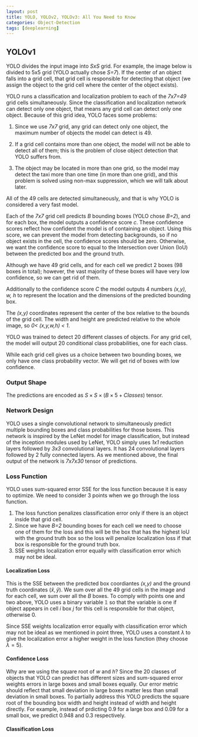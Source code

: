 ```yaml
---
layout: post
title: YOLO, YOLOv2, YOLOv3: All You Need to Know
categories: Object-Detection
tags: [deeplearning]
---
```


## YOLOv1
YOLO divides the input image into *SxS* grid. For example, the image below is divided to 5x5 grid (YOLO actually chose *S=7*). If the center of an object falls into a grid cell, that grid cell is responsible for detecting that object (we assign the object to the grid cell where the center of the object exists). 

YOLO runs a classification and localization problem to each of the *7x7=49* grid cells simultaneously. Since the classification and localization network can detect only one object, that means any grid cell can detect only one object. Because of this grid idea, YOLO faces some problems:

1. Since we use *7x7* grid, any grid can detect only one object, the maximum number of objects the model can detect is 49.

2. If a grid cell contains more than one object, the model will not be able to detect all of them; this is the problem of close object detection that YOLO suffers from.

3. The object may be located in more than one grid, so the model may detect the taxi more than one time (in more than one grid), and this problem is solved using non-max suppression, which we will talk about later.

All of the 49 cells are detected simultaneously, and that is why YOLO is considered a very fast model. 

Each of the *7x7* grid cell predicts *B* bounding boxes (YOLO chose *B=2*), and for each box, the model outputs a confidence score *c*. These confidence scores reflect how confident the model is of containing an object. Using this score, we can prevent the model from detecting backgrounds, so if no object exists in the cell, the confidence scores should be zero. Otherwise, we want the confidence score to equal to the Intersection over Union (IoU) between the predicted box and the ground truth. 

Although we have 49 grid cells, and for each cell we predict 2 boxes (98 boxes in total); however, the vast majority of these boxes will have very low confidence, so we can get rid of them.

Additionally to the confidence score *C* the model outputs 4 numbers *(x,y), w, h* to represent the location and the dimensions of the predicted bounding box.

The *(x,y)* coordinates represent the center of the box relative to the bounds of the grid cell. The width and height are predicted relative to the whole image, so *0< (x,y,w,h) < 1*.

YOLO was trained to detect 20 different classes of objects. For any grid cell, the model will output 20 conditional class probabilities, one for each class. 

While each grid cell gives us a choice between two bounding boxes, we only have one class probability vector. We will get rid of boxes with low confidence. 

### Output Shape 

The predictions are encoded as $S \times S \times (B \times 5 + Classes)$ tensor.

### Network Design
YOLO uses a single convolutional network to simultaneously predict multiple bounding boxes and class probabilities for those boxes. This network is inspired by the LeNet model for image classification, but instead of the inception modules used by LeNet, YOLO simply uses *1x1* reduction layers followed by *3x3* convolutional layers. It has 24 convolutional layers followed by 2 fully connected layers. As we mentioned above, the final output of the network is *7x7x30* tensor of predictions. 

### Loss Function
YOLO uses sum-squared error SSE for the loss function because it is easy to optimize. We need to consider 3 points when we go through the loss function.

1. The loss function penalizes classification error only if there is an object inside that grid cell.
2. Since we have *B=2* bounding boxes for each cell we need to choose one of them for the loss and this will be the box that has the highest IoU with the ground truth box so the loss will penalize localization loss if that box is responsible for the ground truth box.
3. SSE weights localization error equally with classification error which may not be ideal.


#### Localization Loss
This is the SSE between the predicted box coordiantes *(x,y)* and the ground truth coordinates $(\hat{x}, \hat{y})$. We sum over all the 49 grid cells in the image and for each cell, we sum over all the *B* boxes. To comply with points one and two above, YOLO uses a binary variable $\mathbb{1}$ so that the variable is one if object appears in cell $i$ box $j$ for this cell is responsible for that object, otherwise 0.

Since SSE weights localization error equally with classification error which may not be ideal as we mentioned in point three, YOLO uses a constant $\lambda$ to give the localization error a higher weight in the loss function (they choose $\lambda = 5$). 

#### Confidence Loss

Why are we using the square root of $w$ and $h$? Since the 20 classes of objects that YOLO can predict has different sizes and sum-squared error weights errors in large boxes and small boxes equally. Our error metric should reflect that small deviation in large boxes matter less than small deviation in small boxes. To partially address this YOLO predicts the square root of the bounding box width and height instead of width and height directly. For example, instead of prdicting 0.9 for a large box and 0.09 for a small box, we predict 0.948 and 0.3 respectively. 

#### Classification Loss


